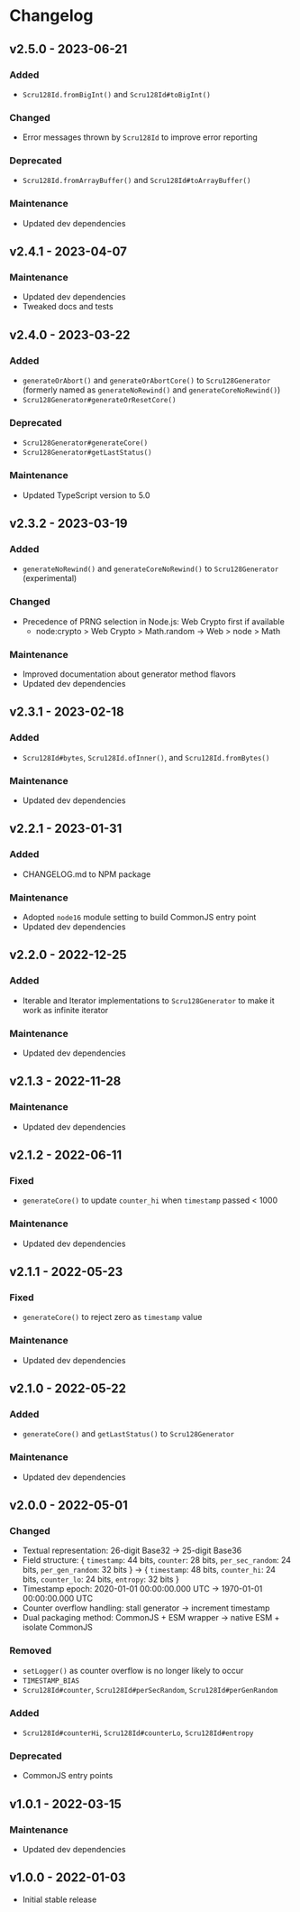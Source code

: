 # Changelog

## v2.5.0 - 2023-06-21

### Added

- `Scru128Id.fromBigInt()` and `Scru128Id#toBigInt()`

### Changed

- Error messages thrown by `Scru128Id` to improve error reporting

### Deprecated

- `Scru128Id.fromArrayBuffer()` and `Scru128Id#toArrayBuffer()`

### Maintenance

- Updated dev dependencies

## v2.4.1 - 2023-04-07

### Maintenance

- Updated dev dependencies
- Tweaked docs and tests

## v2.4.0 - 2023-03-22

### Added

- `generateOrAbort()` and `generateOrAbortCore()` to `Scru128Generator`
  (formerly named as `generateNoRewind()` and `generateCoreNoRewind()`)
- `Scru128Generator#generateOrResetCore()`

### Deprecated

- `Scru128Generator#generateCore()`
- `Scru128Generator#getLastStatus()`

### Maintenance

- Updated TypeScript version to 5.0

## v2.3.2 - 2023-03-19

### Added

- `generateNoRewind()` and `generateCoreNoRewind()` to `Scru128Generator`
  (experimental)

### Changed

- Precedence of PRNG selection in Node.js: Web Crypto first if available
  - node:crypto > Web Crypto > Math.random -> Web > node > Math

### Maintenance

- Improved documentation about generator method flavors
- Updated dev dependencies

## v2.3.1 - 2023-02-18

### Added

- `Scru128Id#bytes`, `Scru128Id.ofInner()`, and `Scru128Id.fromBytes()`

### Maintenance

- Updated dev dependencies

## v2.2.1 - 2023-01-31

### Added

- CHANGELOG.md to NPM package

### Maintenance

- Adopted `node16` module setting to build CommonJS entry point
- Updated dev dependencies

## v2.2.0 - 2022-12-25

### Added

- Iterable and Iterator implementations to `Scru128Generator` to make it work as
  infinite iterator

### Maintenance

- Updated dev dependencies

## v2.1.3 - 2022-11-28

### Maintenance

- Updated dev dependencies

## v2.1.2 - 2022-06-11

### Fixed

- `generateCore()` to update `counter_hi` when `timestamp` passed < 1000

### Maintenance

- Updated dev dependencies

## v2.1.1 - 2022-05-23

### Fixed

- `generateCore()` to reject zero as `timestamp` value

### Maintenance

- Updated dev dependencies

## v2.1.0 - 2022-05-22

### Added

- `generateCore()` and `getLastStatus()` to `Scru128Generator`

### Maintenance

- Updated dev dependencies

## v2.0.0 - 2022-05-01

### Changed

- Textual representation: 26-digit Base32 -> 25-digit Base36
- Field structure: { `timestamp`: 44 bits, `counter`: 28 bits, `per_sec_random`:
  24 bits, `per_gen_random`: 32 bits } -> { `timestamp`: 48 bits, `counter_hi`:
  24 bits, `counter_lo`: 24 bits, `entropy`: 32 bits }
- Timestamp epoch: 2020-01-01 00:00:00.000 UTC -> 1970-01-01 00:00:00.000 UTC
- Counter overflow handling: stall generator -> increment timestamp
- Dual packaging method: CommonJS + ESM wrapper -> native ESM + isolate CommonJS

### Removed

- `setLogger()` as counter overflow is no longer likely to occur
- `TIMESTAMP_BIAS`
- `Scru128Id#counter`, `Scru128Id#perSecRandom`, `Scru128Id#perGenRandom`

### Added

- `Scru128Id#counterHi`, `Scru128Id#counterLo`, `Scru128Id#entropy`

### Deprecated

- CommonJS entry points

## v1.0.1 - 2022-03-15

### Maintenance

- Updated dev dependencies

## v1.0.0 - 2022-01-03

- Initial stable release
